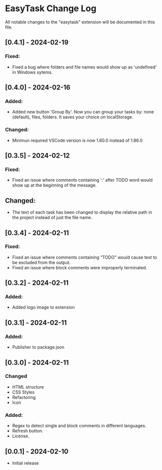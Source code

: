 # EasyTask Change Log

All notable changes to the "easytask" extension will be documented in this file.


## [0.4.1] - 2024-02-19
### Fixed:
- Fixed a bug where folders and file names would show up as 'undefined' in Windows sytems.

## [0.4.0] - 2024-02-16
### Added:
- Added new button 'Group By'. Now you can group your tasks by: none (default), files, folders. It saves your choice on localStorage.
### Changed:
- Minimun required VSCode version is now 1.60.0 instead of 1.86.0

## [0.3.5] - 2024-02-12
### Fixed:
- Fixed an issue where comments containing ':' after TODO word would show up at the beginning of the message.

## Changed:
- The text of each task has been changed to display the relative path in the project instead of just the file name.

## [0.3.4] - 2024-02-11
### Fixed:
- Fixed an issue where comments containing "TODO" would cause text to be excluded from the output.
- Fixed an issue where block comments were improperly terminated.

## [0.3.2] - 2024-02-11
### Added:
- Added logo image to extension

## [0.3.1] - 2024-02-11
### Added:
- Publisher to package.json

## [0.3.0] - 2024-02-11
### Changed
- HTML structure
- CSS Styles
- Refactoring
- Icon

### Added:
- Regex to detect single and block comments in different languages.
- Refresh button.
- License.

## [0.0.1] - 2024-02-10

- Initial release